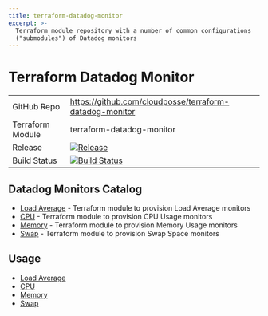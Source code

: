 ```yaml
---
title: terraform-datadog-monitor
excerpt: >-
  Terraform module repository with a number of common configurations
  ("submodules") of Datadog monitors
---
```


# Terraform Datadog Monitor

|                  |                                                                                                                                                                |
|:-----------------|:---------------------------------------------------------------------------------------------------------------------------------------------------------------|
| GitHub Repo      | <https://github.com/cloudposse/terraform-datadog-monitor>                                                                                                      |
| Terraform Module | terraform-datadog-monitor                                                                                                                                      |
| Release          | [![Release](https://img.shields.io/github/release/cloudposse/terraform-datadog-monitor.svg)](https://github.com/cloudposse/terraform-datadog-monitor/releases) |
| Build Status     | [![Build Status](https://travis-ci.org/cloudposse/terraform-datadog-monitor.svg?branch=master)](https://travis-ci.org/cloudposse/terraform-datadog-monitor)    |

## Datadog Monitors Catalog

- [Load Average](modules/load_average) - Terraform module to provision Load Average monitors
- [CPU](modules/cpu) - Terraform module to provision CPU Usage monitors
- [Memory](modules/memory) - Terraform module to provision Memory Usage monitors
- [Swap](modules/swap) - Terraform module to provision Swap Space monitors

## Usage

- [Load Average](modules/load_average)
- [CPU](modules/cpu)
- [Memory](modules/memory)
- [Swap](modules/swap)

